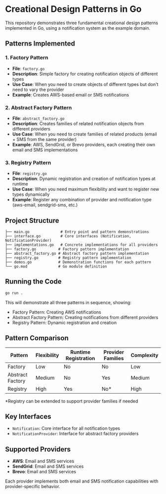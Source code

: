 # Creational Design Patterns in Go

This repository demonstrates three fundamental creational design patterns implemented in Go, using a notification system as the example domain.

## Patterns Implemented

### 1. Factory Pattern
- **File**: `factory.go`
- **Description**: Simple factory for creating notification objects of different types
- **Use Case**: When you need to create objects of different types but don't need to vary the provider
- **Example**: Creates AWS-based email or SMS notifications

### 2. Abstract Factory Pattern  
- **File**: `abstract_factory.go`
- **Description**: Creates families of related notification objects from different providers
- **Use Case**: When you need to create families of related products (email + SMS from the same provider)
- **Example**: AWS, SendGrid, or Brevo providers, each creating their own email and SMS implementations

### 3. Registry Pattern
- **File**: `registry.go` 
- **Description**: Dynamic registration and creation of notification types at runtime
- **Use Case**: When you need maximum flexibility and want to register new types dynamically
- **Example**: Register any combination of provider and notification type (aws-email, sendgrid-sms, etc.)

## Project Structure

```
├── main.go              # Entry point and pattern demonstrations
├── interface.go         # Core interfaces (Notification, NotificationProvider)
├── implementations.go   # Concrete implementations for all providers
├── factory.go          # Factory pattern implementation
├── abstract_factory.go # Abstract factory pattern implementation
├── registry.go         # Registry pattern implementation
├── demos.go            # Demonstration functions for each pattern
└── go.mod              # Go module definition
```

## Running the Code

```bash
go run .
```

This will demonstrate all three patterns in sequence, showing:
- Factory Pattern: Creating AWS notifications
- Abstract Factory Pattern: Creating notifications from different providers
- Registry Pattern: Dynamic registration and creation

## Pattern Comparison

| Pattern | Flexibility | Runtime Registration | Provider Families | Complexity |
|---------|-------------|---------------------|-------------------|------------|
| Factory | Low | No | No | Low |
| Abstract Factory | Medium | No | Yes | Medium |
| Registry | High | Yes | No* | High |

*Registry can be extended to support provider families if needed

## Key Interfaces

- `Notification`: Core interface for all notification types
- `NotificationProvider`: Interface for abstract factory providers

## Supported Providers

- **AWS**: Email and SMS services
- **SendGrid**: Email and SMS services  
- **Brevo**: Email and SMS services

Each provider implements both email and SMS notification capabilities with provider-specific behavior.
